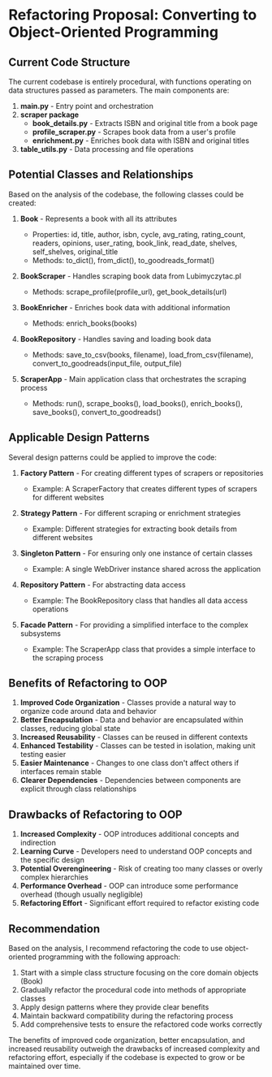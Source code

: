 # Refactoring Proposal: Converting to Object-Oriented Programming

## Current Code Structure

The current codebase is entirely procedural, with functions operating on data structures passed as parameters. The main components are:

1. **main.py** - Entry point and orchestration
2. **scraper package**
   - **book_details.py** - Extracts ISBN and original title from a book page
   - **profile_scraper.py** - Scrapes book data from a user's profile
   - **enrichment.py** - Enriches book data with ISBN and original titles
3. **table_utils.py** - Data processing and file operations

## Potential Classes and Relationships

Based on the analysis of the codebase, the following classes could be created:

1. **Book** - Represents a book with all its attributes
   - Properties: id, title, author, isbn, cycle, avg_rating, rating_count, readers, opinions, user_rating, book_link, read_date, shelves, self_shelves, original_title
   - Methods: to_dict(), from_dict(), to_goodreads_format()

2. **BookScraper** - Handles scraping book data from Lubimyczytac.pl
   - Methods: scrape_profile(profile_url), get_book_details(url)

3. **BookEnricher** - Enriches book data with additional information
   - Methods: enrich_books(books)

4. **BookRepository** - Handles saving and loading book data
   - Methods: save_to_csv(books, filename), load_from_csv(filename), convert_to_goodreads(input_file, output_file)

5. **ScraperApp** - Main application class that orchestrates the scraping process
   - Methods: run(), scrape_books(), load_books(), enrich_books(), save_books(), convert_to_goodreads()

## Applicable Design Patterns

Several design patterns could be applied to improve the code:

1. **Factory Pattern** - For creating different types of scrapers or repositories
   - Example: A ScraperFactory that creates different types of scrapers for different websites

2. **Strategy Pattern** - For different scraping or enrichment strategies
   - Example: Different strategies for extracting book details from different websites

3. **Singleton Pattern** - For ensuring only one instance of certain classes
   - Example: A single WebDriver instance shared across the application

4. **Repository Pattern** - For abstracting data access
   - Example: The BookRepository class that handles all data access operations

5. **Facade Pattern** - For providing a simplified interface to the complex subsystems
   - Example: The ScraperApp class that provides a simple interface to the scraping process

## Benefits of Refactoring to OOP

1. **Improved Code Organization** - Classes provide a natural way to organize code around data and behavior
2. **Better Encapsulation** - Data and behavior are encapsulated within classes, reducing global state
3. **Increased Reusability** - Classes can be reused in different contexts
4. **Enhanced Testability** - Classes can be tested in isolation, making unit testing easier
5. **Easier Maintenance** - Changes to one class don't affect others if interfaces remain stable
6. **Clearer Dependencies** - Dependencies between components are explicit through class relationships

## Drawbacks of Refactoring to OOP

1. **Increased Complexity** - OOP introduces additional concepts and indirection
2. **Learning Curve** - Developers need to understand OOP concepts and the specific design
3. **Potential Overengineering** - Risk of creating too many classes or overly complex hierarchies
4. **Performance Overhead** - OOP can introduce some performance overhead (though usually negligible)
5. **Refactoring Effort** - Significant effort required to refactor existing code

## Recommendation

Based on the analysis, I recommend refactoring the code to use object-oriented programming with the following approach:

1. Start with a simple class structure focusing on the core domain objects (Book)
2. Gradually refactor the procedural code into methods of appropriate classes
3. Apply design patterns where they provide clear benefits
4. Maintain backward compatibility during the refactoring process
5. Add comprehensive tests to ensure the refactored code works correctly

The benefits of improved code organization, better encapsulation, and increased reusability outweigh the drawbacks of increased complexity and refactoring effort, especially if the codebase is expected to grow or be maintained over time.